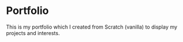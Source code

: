 # Portfolio

This is my portfolio which I created from Scratch (vanilla) to display my projects and interests.